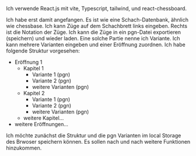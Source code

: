 Ich verwende React.js mit vite, Typescript, tailwind, und react-chessboard.

Ich habe erst damit angefangen.
Es ist wie eine Schach-Datenbank, ähnlich wie chessbase.
Ich kann Züge auf dem Schachbrett links eingeben.
Rechts ist die Notation der Züge.
Ich kann die Züge in ein pgn-Datei exportieren (speichern) und wieder laden.
Eine solche Partie nenne ich Variante.
Ich kann mehrere Varianten eingeben und einer Eröffnung zuordnen.
Ich habe folgende Struktur vorgesehen:
- Eröffnung 1
  - Kapitel 1
    - Variante 1 (pgn)
    - Variante 2 (pgn)
    - weitere Varianten (pgn)
  - Kapitel 2
    - Variante 1 (pgn)
    - Variante 2 (pgn)
    - weitere Varianten (pgn)
  - weitere Kapitel...
- weitere Eröffnungen...

Ich möchte zunächst die Struktur und die pgn Varianten im local Storage des Brwoser speichern können.
Es sollen nach und nach weitere Funktionen hinzukommen.


